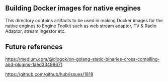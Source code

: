 



## Building Docker images for native engines

This directory contains artifacts to be used in making Docker images for the native engines to Engine Toolkit such as web stream adaptor, TV & Radio Adaptor, stream ingestor etc.

## Future references

https://medium.com/@diogok/on-golang-static-binaries-cross-compiling-and-plugins-1aed33499671

https://github.com/github/hub/issues/1818

